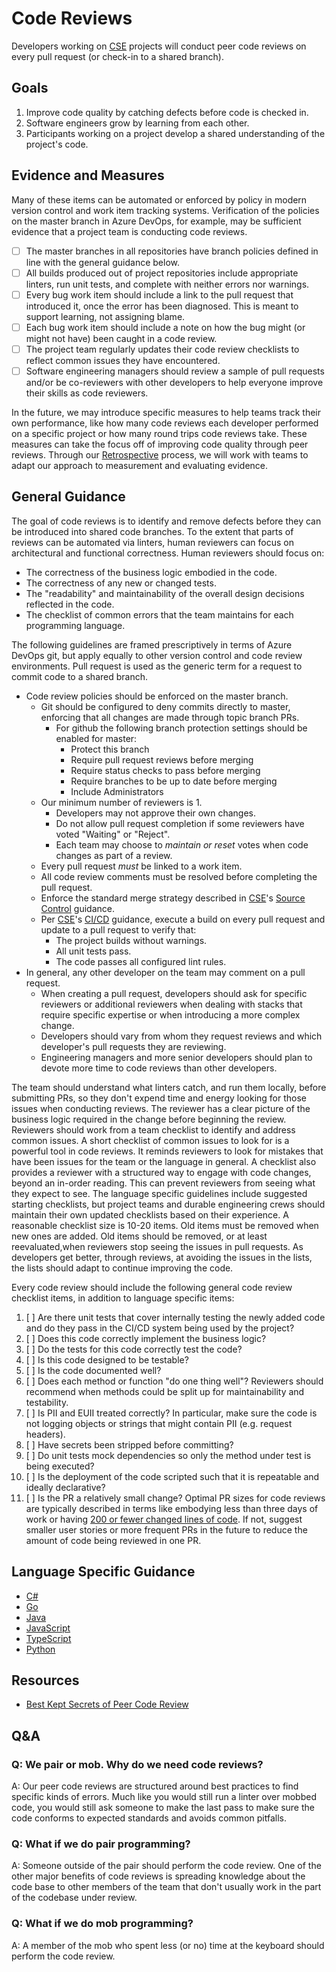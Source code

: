 # Code Reviews

Developers working on [CSE](../CSE.md) projects will conduct peer code reviews on every pull request (or check-in to a shared branch).

## Goals

1.  Improve code quality by catching defects before code is checked in.
1.  Software engineers grow by learning from each other.
1.  Participants working on a project develop a shared understanding of the project's code.

## Evidence and Measures

Many of these items can be automated or enforced by policy in modern version control and work item tracking systems. Verification of the policies on the master branch in Azure DevOps, for example, may be sufficient evidence that a project team is conducting code reviews.

-   [ ] The master branches in all repositories have branch policies defined in line with the general guidance below.
-   [ ] All builds produced out of project repositories include appropriate linters, run unit tests, and complete with neither errors nor warnings.
-   [ ] Every bug work item should include a link to the pull request that introduced it, once the error has been diagnosed. This is meant to support learning, not assigning blame.
-   [ ] Each bug work item should include a note on how the bug might (or might not have) been caught in a code review.
-   [ ] The project team regularly updates their code review checklists to reflect common issues they have encountered.
-   [ ] Software engineering managers should review a sample of pull requests and/or be co-reviewers with other developers to help everyone improve their skills as code reviewers.

In the future, we may introduce specific measures to help teams track their own performance, like how many code reviews each developer performed on a specific project or how many round trips code reviews take. These measures can take the focus off of improving code quality through peer reviews. Through our [Retrospective](../Engineering/Retrospectives.md) process, we will work with teams to adapt our approach to measurement and evaluating evidence.

## General Guidance

The goal of code reviews is to identify and remove defects before they can be introduced into shared code branches. To the extent that parts of reviews can be automated via linters, human reviewers can focus on architectural and functional correctness. Human reviewers should focus on:

-   The correctness of the business logic embodied in the code.
-   The correctness of any new or changed tests.
-   The "readability" and maintainability of the overall design decisions reflected in the code.
-   The checklist of common errors that the team maintains for each programming language.

The following guidelines are framed prescriptively in terms of Azure DevOps git, but apply equally to other version control and code review environments. Pull request is used as the generic term for a request to commit code to a shared branch.

-   Code review policies should be enforced on the master branch.
    -   Git should be configured to deny commits directly to master, enforcing that all changes are made through topic branch PRs.
        -   For github the following branch protection settings should be enabled for master:
            -   Protect this branch
            -   Require pull request reviews before merging
            -   Require status checks to pass before merging
            -   Require branches to be up to date before merging
            -   Include Administrators
    -   Our minimum number of reviewers is 1.
        -   Developers may not approve their own changes.
        -   Do not allow pull request completion if some reviewers have voted "Waiting" or "Reject".
        -   Each team may choose to _maintain or reset_ votes when code changes as part of a review.
    -   Every pull request _must_ be linked to a work item.
    -   All code review comments must be resolved before completing the pull request.
    -   Enforce the standard merge strategy described in [CSE](../CSE.md)'s [Source Control](../Engineering/SourceControl.md) guidance.
    -   Per [CSE](../CSE.md)'s [CI/CD](../Engineering/CICD.md) guidance, execute a build on every pull request and update to a pull request to verify that:
        -   The project builds without warnings.
        -   All unit tests pass.
        -   The code passes all configured lint rules.
-   In general, any other developer on the team may comment on a pull request.
    -   When creating a pull request, developers should ask for specific reviewers or additional reviewers when dealing with stacks that require specific expertise or when introducing a more complex change.
    -   Developers should vary from whom they request reviews and which developer's pull requests they are reviewing.
    -   Engineering managers and more senior developers should plan to devote more time to code reviews than other developers.

The team should understand what linters catch, and run them locally, before submitting PRs, so they don't expend time and energy looking for those issues when conducting reviews. The reviewer has a clear picture of the business logic required in the change before beginning the review. Reviewers should work from a team checklist to identify and address common issues. A short checklist of common issues to look for is a powerful tool in code reviews. It reminds reviewers to look for mistakes that have been issues for the team or the language in general. A checklist also provides a reviewer with a structured way to engage with code changes, beyond an in-order reading. This can prevent reviewers from seeing what they expect to see. The language specific guidelines include suggested starting checklists, but project teams and durable engineering crews should maintain their own updated checklists based on their experience. A reasonable checklist size is 10-20 items. Old items must be removed when new ones are added. Old items should be removed, or at least reevaluated,when reviewers stop seeing the issues in pull requests. As developers get better, through reviews, at avoiding the issues in the lists, the lists should adapt to continue improving the code.

Every code review should include the following general code review checklist items, in addition to language specific items:

1.  [ ] Are there unit tests that cover internally testing the newly added code and do they pass in the CI/CD system being used by the project?
1.  [ ] Does this code correctly implement the business logic?
1.  [ ] Do the tests for this code correctly test the code?
1.  [ ] Is this code designed to be testable?
1.  [ ] Is the code documented well?
1.  [ ] Does each method or function "do one thing well"? Reviewers should recommend when methods could be split up for maintainability and testability.
1.  [ ] Is PII and EUII treated correctly? In particular, make sure the code is not logging objects or strings that might contain PII (e.g. request headers).
1.  [ ] Have secrets been stripped before committing?
1.  [ ] Do unit tests mock dependencies so only the method under test is being executed?
1.  [ ] Is the deployment of the code scripted such that it is repeatable and ideally declarative?
1.  [ ] Is the PR a relatively small change? Optimal PR sizes for code reviews are typically described in terms like embodying less than three days of work or having [200 or fewer changed lines of code](https://smallbusinessprogramming.com/optimal-pull-request-size/). If not, suggest smaller user stories or more frequent PRs in the future to reduce the amount of code being reviewed in one PR.

## Language Specific Guidance

-   [C#](../Engineering/CodeReviews/CSharp.md)
-   [Go](../Engineering/CodeReviews/Go.md)
-   [Java](../Engineering/CodeReviews/Java.md)
-   [JavaScript](../Engineering/CodeReviews/JavaScript.md)
-   [TypeScript](../Engineering/CodeReviews/TypeScript.md)
-   [Python](../Engineering/CodeReviews/Python.md)

## Resources

-   [Best Kept Secrets of Peer Code Review](https://smartbear.com/SmartBear/media/pdfs/best-kept-secrets-of-peer-code-review.pdf)

## Q&A

### Q: We pair or mob. Why do we need code reviews?

A: Our peer code reviews are structured around best practices to find specific kinds of errors. Much like you would still run a linter over mobbed code, you would still ask someone to make the last pass to make sure the code conforms to expected standards and avoids common pitfalls.

### Q: What if we do pair programming?

A: Someone outside of the pair should perform the code review. One of the other major benefits of code reviews is spreading knowledge about the code base to other members of the team that don't usually work in the part of the codebase under review.

### Q: What if we do mob programming?

A: A member of the mob who spent less (or no) time at the keyboard should perform the code review.
